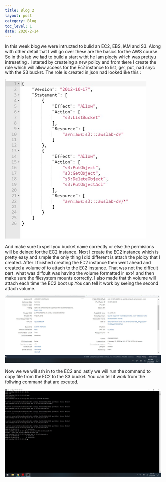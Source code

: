 ```yaml
---
title: Blog 2
layout: post
category: Blog
toc_level: 1
date: 2020-2-14
---
```


In this week blog we were intructed to bulid an EC2, EBS, IAM and S3. Along with other detail that I will go over these are the basics for the AWS course. So  in this lab we had to build a start witht he Iam plociy which was prettyu intreseting . I started by createing a new policy and from there I create the role which will allow access for the Ec2 instance to list, get, put, nad snyc with the S3 bucket. The role is created in json nad looked like this :

![7!](/assets/img/7.jpg)

And make sure to spell you bucket name correctly or else the permisions will be deined for the EC2 instance.
Next I create the EC2 instance which is pretty easy and simple the only thing I did different  is attach the ploicy that I created. After I finished creating the EC2 instance then went ahead and created a volume of to attach to the EC2 instance. That was not the diffcult part, what was diffcult was having the volume formatted in ext4 and then make sure the filesystem mounts correctly. I also made that th volume will attach each time the EC2 boot up.You can tell it work by seeing the second attach volume.

![5!](/assets/img/5.jpg)

Now we we will ssh in to the EC2 and lastly we will run the command to copy file from the EC2 to the S3 bucket. You can tell it work from the follwing command that are excuted.

![6!](/assets/img/6.jpg)

